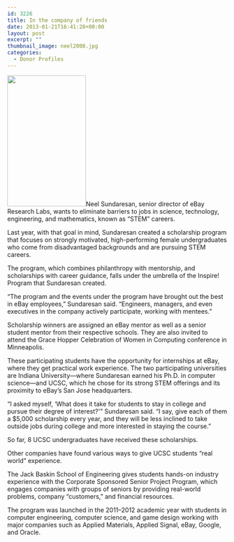 ```yaml
---
id: 3226
title: In the company of friends
date: 2013-01-21T16:41:28+00:00
layout: post
excerpt: ""
thumbnail_image: neel2008.jpg
categories:
  - Donor Profiles
---
```

<img class="alignright size-medium wp-image-3227" src="http://live-ucsc-giving.pantheonsite.io/wp-content/uploads/2017/09/neel2008-180x300.jpg" alt="" width="180" height="300" srcset="https://ucsc-giving.lndo.site/wp-content/uploads/2017/09/neel2008-180x300.jpg 180w, https://ucsc-giving.lndo.site/wp-content/uploads/2017/09/neel2008.jpg 297w" sizes="(max-width: 180px) 100vw, 180px" />Neel Sundaresan, senior director of eBay Research Labs, wants to eliminate barriers to jobs in science, technology, engineering, and mathematics, known as &#8220;STEM&#8221; careers.

Last year, with that goal in mind, Sundaresan created a scholarship program that focuses on strongly motivated, high-performing female undergraduates who come from disadvantaged backgrounds and are pursuing STEM careers.

The program, which combines philanthropy with mentorship, and scholarships with career guidance, falls under the umbrella of the Inspire! Program that Sundaresan created.

&#8220;The program and the events under the program have brought out the best in eBay employees,&#8221; Sundaresan said. &#8220;Engineers, managers, and even executives in the company actively participate, working with mentees.&#8221;

Scholarship winners are assigned an eBay mentor as well as a senior student mentor from their respective schools. They are also invited to attend the Grace Hopper Celebration of Women in Computing conference in Minneapolis.

These participating students have the opportunity for internships at eBay, where they get practical work experience. The two participating universities are Indiana University—where Sundaresan earned his Ph.D. in computer science—and UCSC, which he chose for its strong STEM offerings and its proximity to eBay&#8217;s San Jose headquarters.

&#8220;I asked myself, &#8216;What does it take for students to stay in college and pursue their degree of interest?'&#8221; Sundaresan said. &#8220;I say, give each of them a $5,000 scholarship every year, and they will be less inclined to take outside jobs during college and more interested in staying the course.&#8221;

So far, 8 UCSC undergraduates have received these scholarships.

Other companies have found various ways to give UCSC students &#8220;real world&#8221; experience.

The Jack Baskin School of Engineering gives students hands-on industry experience with the Corporate Sponsored Senior Project Program, which engages companies with groups of seniors by providing real-world problems, company &#8220;customers,&#8221; and financial resources.

The program was launched in the 2011–2012 academic year with students in computer engineering, computer science, and game design working with major companies such as Applied Materials, Applied Signal, eBay, Google, and Oracle.
